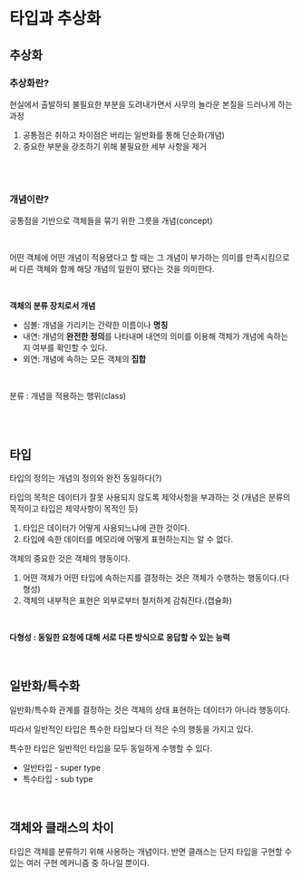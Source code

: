 # 타입과 추상화

## 추상화
### 추상화란?
현실에서 출발하되 불필요한 부분을 도려내가면서 사무의 놀라운 본질을 드러나게 하는 과정   
1. 공통점은 취하고 차이점은 버리는 일반화를 통해 단순화(개념)
2. 중요한 부분을 강조하기 위해 불필요한 세부 사항을 제거

<br><br>

### 개념이란?
공통점을 기반으로 객체들을 묶기 위한 그릇을 개념(concept)  

<br>

어떤 객체에 어떤 개념이 적용됐다고 할 때는 그 개념이 부가하는 의미를 만족시킴으로써 다른 객체와 함께 해당 개념의 일원이 됐다는 것을 의미한다.

<br>

**객체의 분류 장치로서 개념**   

* 심볼: 개념을 가리키는 간략한 이름이나 **명칭**    
* 내연: 개념의 **완전한 정의**를 나타내며 내연의 의미를 이용해 객체가 개념에 속하는지 여부를 확인할 수 있다.   
* 외연: 개념에 속하는 모든 객체의 **집합**   

<br>   

분류 : 개념을 적용하는 행위(class)  

<br><br>

## 타입
타입의 정의는 개념의 정의와 완전 동일하다(?)

타입의 목적은 데이터가 잘못 사용되지 않도록 제약사항을 부과하는 것
(개념은 분류의 목적이고 타입은 제약사항이 목적인 듯)

1. 타입은 데이터가 어떻게 사용되느냐에 관한 것이다.
2. 타입에 속한 데이터를 메모리에 어떻게 표현하는지는 알 수 없다.


객체의 중요한 것은 객체의 행동이다.
1. 어떤 객체가 어떤 타입에 속하는지를 결정하는 것은 객체가 수행하는 행동이다.(다형성)
2. 객체의 내부적은 표현은 외부로부터 철저하게 감춰진다.(캡슐화)

<br>

**다형성 : 동일한 요청에 대해 서로 다른 방식으로 응답할 수 있는 능력**

<br>

## 일반화/특수화   

일반화/특수화 관계를 결정하는 것은 객체의 상태 표현하는 데이터가 아니라 행동이다.

따라서 일반적인 타입은 특수한 타입보다 더 적은 수의 행동을 가지고 있다.   

특수한 타입은 일반적인 타입을 모두 동일하게 수행할 수 있다.


* 일반타입 - super type   
* 특수타입 - sub type

<br>

## 객체와 클래스의 차이

타입은 객체를 분류하기 위해 사용하는 개념이다. 반면 클래스는 단지 타입을 구현할 수 있는 여러 구현 메커니즘 중 하나일 뿐이다.


